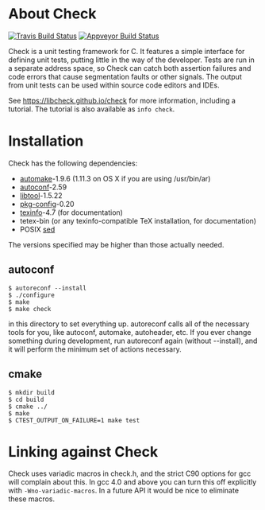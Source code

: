 # About Check

[![Travis Build Status](https://travis-ci.org/libcheck/check.svg?branch=master)](https://travis-ci.org/libcheck/check)
[![Appveyor Build Status](https://ci.appveyor.com/api/projects/status/github/libcheck/check?svg=true)](https://ci.appveyor.com/project/libcheck/check/branch/master)


Check is a unit testing framework for C. It features a simple interface
for defining unit tests, putting little in the way of the
developer. Tests are run in a separate address space, so Check can
catch both assertion failures and code errors that cause segmentation
faults or other signals. The output from unit tests can be used within
source code editors and IDEs.

See https://libcheck.github.io/check for more information, including a
tutorial.  The tutorial is also available as `info check`.

# Installation

Check has the following dependencies:

* [automake](https://www.gnu.org/software/automake/)-1.9.6 (1.11.3 on OS X if you are using /usr/bin/ar)
* [autoconf](https://www.gnu.org/software/autoconf/)-2.59
* [libtool](https://www.gnu.org/software/libtool/)-1.5.22
* [pkg-config](https://www.freedesktop.org/wiki/Software/pkg-config/)-0.20
* [texinfo](https://www.gnu.org/software/texinfo/)-4.7 (for documentation)
* tetex-bin (or any texinfo-compatible TeX installation, for documentation)
* POSIX [sed](https://en.wikipedia.org/wiki/Sed)

The versions specified may be higher than those actually needed.

## autoconf

    $ autoreconf --install
    $ ./configure
    $ make
    $ make check

in this directory to set everything up.  autoreconf calls all of the
necessary tools for you, like autoconf, automake, autoheader, etc.  If
you ever change something during development, run autoreconf again
(without --install), and it will perform the minimum set of actions
necessary.

## cmake

    $ mkdir build
    $ cd build
    $ cmake ../
    $ make
    $ CTEST_OUTPUT_ON_FAILURE=1 make test

# Linking against Check

Check uses variadic macros in check.h, and the strict C90 options for
gcc will complain about this.  In gcc 4.0 and above you can turn this
off explicitly with `-Wno-variadic-macros`.  In a future API it would be
nice to eliminate these macros.
